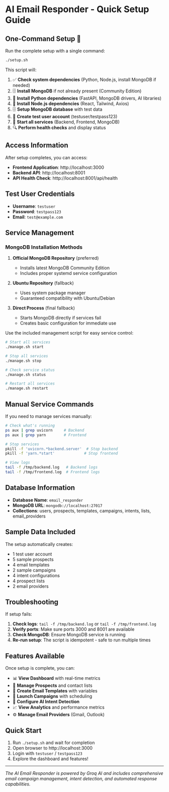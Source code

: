 # AI Email Responder - Quick Setup Guide

## One-Command Setup 🚀

Run the complete setup with a single command:

```bash
./setup.sh
```

This script will:

1. ✅ **Check system dependencies** (Python, Node.js, install MongoDB if needed)
2. 🗄️ **Install MongoDB** if not already present (Community Edition)
3. 🐍 **Install Python dependencies** (FastAPI, MongoDB drivers, AI libraries)
4. 🌟 **Install Node.js dependencies** (React, Tailwind, Axios)
5. 🗄️ **Setup MongoDB database** with test data
6. 👤 **Create test user account** (testuser/testpass123)
7. 🚀 **Start all services** (Backend, Frontend, MongoDB)
8. 🔍 **Perform health checks** and display status

## Access Information

After setup completes, you can access:

- **Frontend Application**: http://localhost:3000
- **Backend API**: http://localhost:8001
- **API Health Check**: http://localhost:8001/api/health

## Test User Credentials

- **Username**: `testuser`
- **Password**: `testpass123`
- **Email**: `test@example.com`

## Service Management

### MongoDB Installation Methods

1. **Official MongoDB Repository** (preferred)
   - Installs latest MongoDB Community Edition
   - Includes proper systemd service configuration

2. **Ubuntu Repository** (fallback)
   - Uses system package manager
   - Guaranteed compatibility with Ubuntu/Debian

3. **Direct Process** (final fallback)
   - Starts MongoDB directly if services fail
   - Creates basic configuration for immediate use

Use the included management script for easy service control:

```bash
# Start all services
./manage.sh start

# Stop all services  
./manage.sh stop

# Check service status
./manage.sh status

# Restart all services
./manage.sh restart
```

## Manual Service Commands

If you need to manage services manually:

```bash
# Check what's running
ps aux | grep uvicorn     # Backend
ps aux | grep yarn        # Frontend

# Stop services
pkill -f 'uvicorn.*backend.server'  # Stop backend
pkill -f 'yarn.*start'             # Stop frontend

# View logs
tail -f /tmp/backend.log   # Backend logs
tail -f /tmp/frontend.log  # Frontend logs
```

## Database Information

- **Database Name**: `email_responder`
- **MongoDB URL**: `mongodb://localhost:27017`
- **Collections**: users, prospects, templates, campaigns, intents, lists, email_providers

## Sample Data Included

The setup automatically creates:
- 1 test user account
- 5 sample prospects
- 4 email templates
- 2 sample campaigns
- 4 intent configurations
- 4 prospect lists
- 2 email providers

## Troubleshooting

If setup fails:

1. **Check logs**: `tail -f /tmp/backend.log` or `tail -f /tmp/frontend.log`
2. **Verify ports**: Make sure ports 3000 and 8001 are available
3. **Check MongoDB**: Ensure MongoDB service is running
4. **Re-run setup**: The script is idempotent - safe to run multiple times

## Features Available

Once setup is complete, you can:

- 📊 **View Dashboard** with real-time metrics
- 👥 **Manage Prospects** and contact lists
- 📧 **Create Email Templates** with variables
- 🚀 **Launch Campaigns** with scheduling
- 🤖 **Configure AI Intent Detection** 
- 📈 **View Analytics** and performance metrics
- ⚙️ **Manage Email Providers** (Gmail, Outlook)

## Quick Start

1. Run `./setup.sh` and wait for completion
2. Open browser to http://localhost:3000
3. Login with `testuser` / `testpass123`
4. Explore the dashboard and features!

---

*The AI Email Responder is powered by Groq AI and includes comprehensive email campaign management, intent detection, and automated response capabilities.*